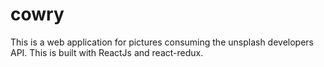 # cowry
This is a web application for pictures consuming the unsplash developers API.
This is built with ReactJs and react-redux.
